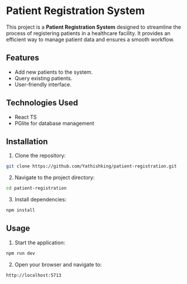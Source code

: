 # Patient Registration System

This project is a **Patient Registration System** designed to streamline the process of registering patients in a healthcare facility. It provides an efficient way to manage patient data and ensures a smooth workflow.

## Features
- Add new patients to the system.
- Query existing patients.
- User-friendly interface.

## Technologies Used
- React TS
- PGlite for database management

## Installation
1. Clone the repository:
  ```bash
  git clone https://github.com/Yathishking/patient-registration.git
  ```
2. Navigate to the project directory:
  ```bash
  cd patient-registration
  ```
3. Install dependencies:
  ```bash
  npm install
  ```

## Usage

1. Start the application:
  ```bash
  npm run dev
  ```
2. Open your browser and navigate to:
  ```
  http://localhost:5713
  ```

